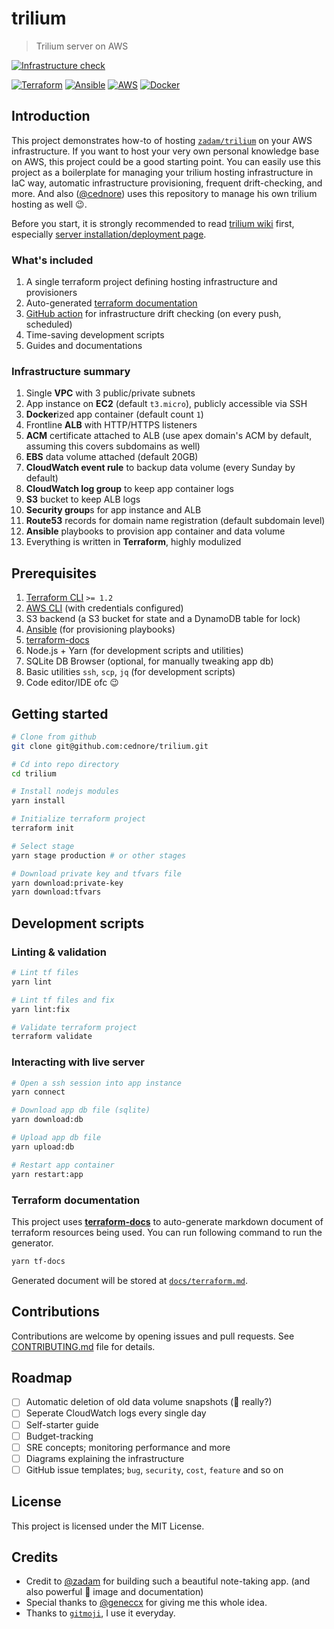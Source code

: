 # trilium

> Trilium server on AWS

[![Infrastructure check](https://github.com/cednore/trilium/actions/workflows/check.yml/badge.svg)](https://github.com/cednore/trilium/actions/workflows/check.yml)

[![Terraform](https://img.shields.io/badge/terraform-%235835CC.svg?style=for-the-badge&logo=terraform&logoColor=white)](https://terraform.io/)
[![Ansible](https://img.shields.io/badge/ansible-%231A1918.svg?style=for-the-badge&logo=ansible&logoColor=white)](https://ansible.com/)
[![AWS](https://img.shields.io/badge/AWS-%23FF9900.svg?style=for-the-badge&logo=amazon-aws&logoColor=white)](https://aws.amazon.com/)
[![Docker](https://img.shields.io/badge/docker-%230db7ed.svg?style=for-the-badge&logo=docker&logoColor=white)](https://docker.com/)

## Introduction

This project demonstrates how-to of hosting [`zadam/trilium`](https://github.com/zadam/trilium) on your AWS
infrastructure. If you want to host your very own personal knowledge base on AWS, this project could be a good starting
point. You can easily use this project as a boilerplate for managing your trilium hosting infrastructure in IaC way,
automatic infrastructure provisioning, frequent drift-checking, and more. And also
([@cednore](https://github.com/cednore)) uses this repository to manage his own trilium hosting as well 😉.

Before you start, it is strongly recommended to read [trilium wiki](https://github.com/zadam/trilium/wiki) first,
especially [server installation/deployment page](https://github.com/zadam/trilium/wiki/Docker-server-installation).

### What's included

1. A single terraform project defining hosting infrastructure and provisioners
2. Auto-generated [terraform documentation](#terraform-documentation)
3. [GitHub action](https://github.com/cednore/trilium/actions/workflows/check.yml) for infrastructure drift checking (on
   every push, scheduled)
4. Time-saving development scripts
5. Guides and documentations

### Infrastructure summary

1. Single **VPC** with 3 public/private subnets
2. App instance on **EC2** (default `t3.micro`), publicly accessible via SSH
3. **Docker**ized app container (default count `1`)
4. Frontline **ALB** with HTTP/HTTPS listeners
5. **ACM** certificate attached to ALB (use apex domain's ACM by default, assuming this covers subdomains as well)
6. **EBS** data volume attached (default 20GB)
7. **CloudWatch event rule** to backup data volume (every Sunday by default)
8. **CloudWatch log group** to keep app container logs
9. **S3** bucket to keep ALB logs
10. **Security group**s for app instance and ALB
11. **Route53** records for domain name registration (default subdomain level)
12. **Ansible** playbooks to provision app container and data volume
13. Everything is written in **Terraform**, highly modulized

## Prerequisites

1. [Terraform CLI](https://learn.hashicorp.com/tutorials/terraform/install-cli) `>= 1.2`
2. [AWS CLI](https://docs.aws.amazon.com/cli/latest/userguide/getting-started-install.html) (with credentials
   configured)
3. S3 backend (a S3 bucket for state and a DynamoDB table for lock)
4. [Ansible](https://docs.ansible.com/ansible/latest/installation_guide/intro_installation.html) (for provisioning
   playbooks)
5. [terraform-docs](https://terraform-docs.io/user-guide/installation/)
6. Node.js + Yarn (for development scripts and utilities)
7. SQLite DB Browser (optional, for manually tweaking app db)
8. Basic utilities `ssh`, `scp`, `jq` (for development scripts)
9. Code editor/IDE ofc 😉

## Getting started

```bash
# Clone from github
git clone git@github.com:cednore/trilium.git

# Cd into repo directory
cd trilium

# Install nodejs modules
yarn install

# Initialize terraform project
terraform init

# Select stage
yarn stage production # or other stages

# Download private key and tfvars file
yarn download:private-key
yarn download:tfvars
```

## Development scripts

### Linting & validation

```bash
# Lint tf files
yarn lint

# Lint tf files and fix
yarn lint:fix

# Validate terraform project
terraform validate
```

### Interacting with live server

```bash
# Open a ssh session into app instance
yarn connect

# Download app db file (sqlite)
yarn download:db

# Upload app db file
yarn upload:db

# Restart app container
yarn restart:app
```

### Terraform documentation

This project uses [**terraform-docs**](https://terraform-docs.io) to auto-generate markdown document of terraform
resources being used. You can run following command to run the generator.

```bash
yarn tf-docs
```

Generated document will be stored at [`docs/terraform.md`](docs/terraform.md).

## Contributions

Contributions are welcome by opening issues and pull requests. See [CONTRIBUTING.md](CONTRIBUTING.md) file for details.

## Roadmap

- [ ] Automatic deletion of old data volume snapshots (🤔 really?)
- [ ] Seperate CloudWatch logs every single day
- [ ] Self-starter guide
- [ ] Budget-tracking
- [ ] SRE concepts; monitoring performance and more
- [ ] Diagrams explaining the infrastructure
- [ ] GitHub issue templates; `bug`, `security`, `cost`, `feature` and so on

## License

This project is licensed under the MIT License.

## Credits

- Credit to [@zadam](https://github.com/zadam) for building such a beautiful note-taking app. (and also powerful
  🐋 image and documentation)
- Special thanks to [@geneccx](https://github.com/geneccx) for giving me this whole idea.
- Thanks to [`gitmoji`](https://gitmoji.dev/), I use it everyday.
